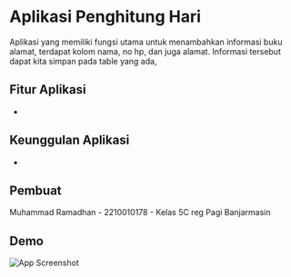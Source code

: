 
# Aplikasi Penghitung Hari

Aplikasi yang memiliki fungsi utama untuk menambahkan informasi buku alamat, terdapat kolom nama, no hp, dan juga alamat. Informasi tersebut dapat kita simpan pada table yang ada, 

## Fitur Aplikasi

- 


## Keunggulan Aplikasi
- 



## Pembuat

Muhammad Ramadhan - 2210010178 - Kelas 5C reg Pagi Banjarmasin


## Demo

![App Screenshot](https://github.com/HaxsUr/Muhammad-Ramadhan---210010178---UTS/blob/main/demo/demo.gif)

